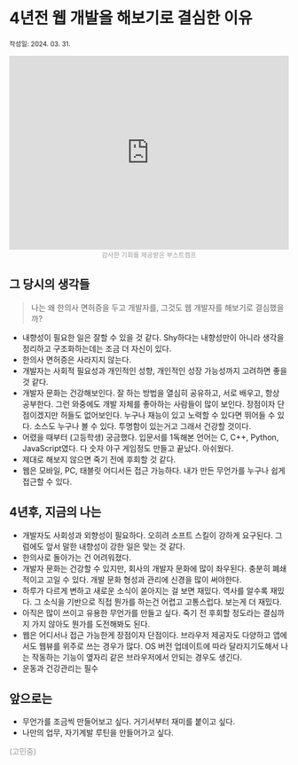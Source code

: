 # 4년전 웹 개발을 해보기로 결심한 이유

<small>작성일: 2024. 03. 31.</small>

<iframe width="100%" height="350" src="https://www.youtube.com/embed/K0bpwnYxgAY?si=sIbXXXhUitxwHzPb" title="YouTube video player" frameborder="0" allow="accelerometer; autoplay; clipboard-write; encrypted-media; gyroscope; picture-in-picture; web-share" referrerpolicy="strict-origin-when-cross-origin" allowfullscreen></iframe>
<small class="dull caption">감사한 기회를 제공받은 부스트캠프</small>

## 그 당시의 생각들
> 나는 왜 한의사 면허증을 두고 개발자를, 그것도 웹 개발자를 해보기로 결심했을까?

- 내향성이 필요한 일은 잘할 수 있을 것 같다. Shy하다는 내향성만이 아니라 생각을 정리하고 구조화하는데는 조금 더 자신이 있다.
- 한의사 면허증은 사라지지 않는다.
- 개발자는 사회적 필요성과 개인적인 성향, 개인적인 성장 가능성까지 고려하면 좋을 것 같다.
- 개발자 문화는 건강해보인다. 잘 하는 방법을 열심히 공유하고, 서로 배우고, 항상 공부한다. 그런 와중에도 개발 자체를 좋아하는 사람들이 많이 보인다. 장점이자 단점이겠지만 허들도 없어보인다. 누구나 재능이 있고 노력할 수 있다면 뛰어들 수 있다. 소스도 누구나 볼 수 있다. 투명함이 있는거고 그래서 건강할 것이다.
- 어렸을 때부터 (고등학생) 궁금했다. 입문서를 1독해본 언어는 C, C++, Python, JavaScript였다. 다 숫자 야구 게임정도 만들고 끝났다. 아쉬웠다.
- 제대로 해보지 않으면 죽기 전에 후회할 것 같다.
- 웹은 모바일, PC, 태블릿 어디서든 접근 가능하다. 내가 만든 무언가를 누구나 쉽게 접근할 수 있다.

## 4년후, 지금의 나는

- 개발자도 사회성과 외향성이 필요하다. 오히려 소프트 스킬이 강하게 요구된다. 그럼에도 앞서 말한 내향성이 강한 일은 맞는 것 같다.
- 한의사로 돌아가는 건 어려워졌다.
- 개발자 문화는 건강할 수 있지만, 회사의 개발자 문화에 많이 좌우된다. 충분히 폐쇄적이고 고일 수 있다. 개발 문화 형성과 관리에 신경을 많이 써야한다.
- 하루가 다르게 변하고 새로운 소식이 쏟아지는 걸 보면 재밌다. 역사를 알수록 재밌다. 그 소식을 기반으로 직접 뭔가를 하는건 어렵고 고통스럽다. 보는게 더 재밌다.
- 아직은 많이 쓰이고 유용한 무언가를 만들고 싶다. 죽기 전 후회할 정도라는 결심까지 가지 않아도 뭔가를 도전해봐도 된다.
- 웹은 어디서나 접근 가능한게 장점이자 단점이다. 브라우저 제공자도 다양하고 앱에서도 웹뷰를 위주로 쓰는 경우가 많다. OS 버전 업데이트에 따라 달라지기도해서 나는 작동하는 기능이 옆자리 같은 브라우저에서 안되는 경우도 생긴다.
- 운동과 건강관리는 필수

## 앞으로는

- 무언가를 조금씩 만들어보고 싶다. 거기서부터 재미를 붙이고 싶다.
- 나만의 업무, 자기계발 루틴을 만들어가고 싶다. 

<div class="dull">(고민중)</div>

<style scoped lang="scss">
.dull {
  color: rgba(128, 128, 128, 0.8);
}

.caption {
  display: flex;
  justify-content: center;
}
</style>